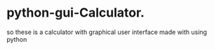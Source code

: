 # python-gui-Calculator. 
so these is a calculator with graphical user interface made with using python
